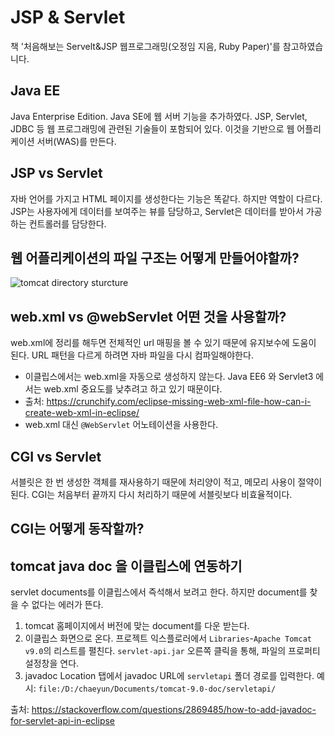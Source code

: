 # JSP & Servlet
책 '처음해보는 Servelt&JSP 웹프로그래밍(오정임 지음, Ruby Paper)'를 참고하였습니다.
## Java EE
Java Enterprise Edition. 
Java SE에 웹 서버 기능을 추가하였다. JSP, Servlet, JDBC 등 웹 프로그래밍에 관련된 기술들이 포함되어 있다. 이것을 기반으로 웹 어플리케이션 서버(WAS)를 만든다.

## JSP vs Servlet 
자바 언어를 가지고 HTML 페이지를 생성한다는 기능은 똑같다.
하지만 역할이 다르다. JSP는 사용자에게 데이터를 보여주는 뷰를 담당하고, Servlet은 데이터를 받아서 가공하는 컨트롤러를 담당한다.

## 웹 어플리케이션의 파일 구조는 어떻게 만들어야할까?
![tomcat directory sturcture](https://image.slidesharecdn.com/tomcatconfiguration1-090403015310-phpapp01/95/tomcat-configuration-1-25-728.jpg?cb=1238723733)

## web.xml vs @webServlet 어떤 것을 사용할까?
web.xml에 정리를 해두면 전체적인 url 매핑을 볼 수 있기 때문에 유지보수에 도움이 된다. URL 패턴을 다르게 하려면 자바 파일을 다시 컴파일해야한다.
- 이클립스에서는 web.xml을 자동으로 생성하지 않는다. Java EE6 와 Servlet3 에서는 web.xml 중요도를 낮추려고 하고 있기 때문이다.
- 출처: https://crunchify.com/eclipse-missing-web-xml-file-how-can-i-create-web-xml-in-eclipse/
- web.xml 대신 `@WebServlet` 어노테이션을 사용한다.
## CGI vs Servlet
서블릿은 한 번 생성한 객체를 재사용하기 때문에 처리양이 적고, 메모리 사용이 절약이 된다. CGI는 처음부터 끝까지 다시 처리하기 때문에 서블릿보다 비효율적이다. 

## CGI는 어떻게 동작할까?

## tomcat java doc 을 이클립스에 연동하기
servlet documents를 이클립스에서 즉석해서 보려고 한다. 하지만 document를 찾을 수 없다는 에러가 뜬다.
1. tomcat 홈페이지에서 버전에 맞는 document를 다운 받는다.
2. 이클립스 화면으로 온다. 프로젝트 익스플로러에서 `Libraries`-`Apache Tomcat v9.0`의 리스트를 펼친다. `servlet-api.jar` 오른쪽 클릭을 통해, 파일의 프로퍼티 설정창을 연다. 
3. javadoc Location 탭에서 javadoc URL에 `servletapi` 폴더 경로를 입력한다. 예시: `file:/D:/chaeyun/Documents/tomcat-9.0-doc/servletapi/`

출처: https://stackoverflow.com/questions/2869485/how-to-add-javadoc-for-servlet-api-in-eclipse
